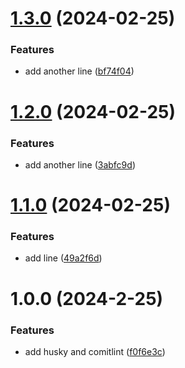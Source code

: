 # [1.3.0](https://github.com/jim19940123/autoRelease/compare/v1.2.0...v1.3.0) (2024-02-25)


### Features

* add another line ([bf74f04](https://github.com/jim19940123/autoRelease/commit/bf74f046c369ad397146d0fb6dcdd3715d0b70e9))

# [1.2.0](https://github.com/jim19940123/autoRelease/compare/v1.1.0...v1.2.0) (2024-02-25)


### Features

* add another line ([3abfc9d](https://github.com/jim19940123/autoRelease/commit/3abfc9df7d1f612b60fcda6ab3d08fe4deb80322))

# [1.1.0](https://github.com/jim19940123/autoRelease/compare/v1.0.0...v1.1.0) (2024-02-25)


### Features

* add line ([49a2f6d](https://github.com/jim19940123/autoRelease/commit/49a2f6d94fbb83543d666afab011009e97079c97))

# 1.0.0 (2024-2-25)


### Features

* add husky and comitlint ([f0f6e3c](https://github.com/jim19940123/autoRelease/commit/f0f6e3c41e52a3156fe929d3a14d6e60029340c5))
